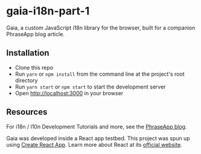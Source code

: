 # gaia-i18n-part-1
Gaia, a custom JavaScript i18n library for the browser, built for a companion
PhraseApp blog article.

## Installation
- Clone this repo
- Run `yarn` or `npm install` from the command line at the project's root directory
- Run `yarn start` or `npm start` to start the development server
- Open [http://localhost:3000](http://localhost:3000) in your browser

## Resources
For i18n / l10n Development Tutorials and more, see the
[PhraseApp blog](https://phraseapp.com/blog/).

Gaia was developed inside a React app testbed. This project was spun up using
[Create React App](https://github.com/facebook/create-react-app). Learn more
about React at its [official website](https://reactjs.org/).
